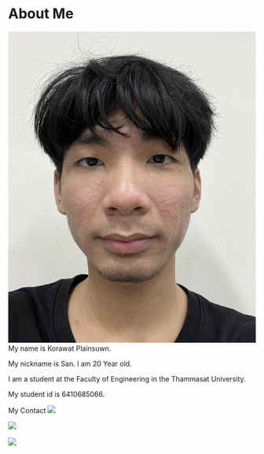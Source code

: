 # About Me
![image](PF.JPG)
My name is Korawat Plainsuwn.

My nickname is San. I am 20 Year old.

I am a student at the Faculty of Engineering 
in the Thammasat University.

My student id is 6410685066.

My Contact
[![](https://upload.wikimedia.org/wikipedia/commons/thumb/b/b8/2021_Facebook_icon.svg/2048px-2021_Facebook_icon.svg.png)](https://web.facebook.com/san.korawat.7)

[![](https://www.starship.xyz/wp-content/uploads/2022/12/Instagram_logo.svg.png)](https://www.instagram.com/__ssan_/)

[![](https://mailmeteor.com/logos/assets/PNG/Gmail_Logo_512px.png)](mailto:korawat.pla@dome.tu.ac.th)